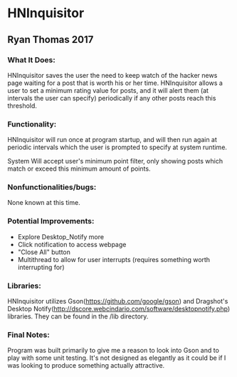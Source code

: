# HNInquisitor
## Ryan Thomas 2017

### What It Does:

HNInquisitor saves the user the need to keep watch of the hacker news page waiting for a post that is worth his or her time. HNInquisitor allows a user to set a minimum rating value for posts, and it will alert them (at intervals the user can specify) periodically if any other posts reach this threshold.

### Functionality:

HNInquisitor will run once at program startup, and will then run again at periodic intervals which the user is prompted to specify at system runtime.

System Will accept user's minimum point filter, only showing posts which match or exceed this minimum amount of points.

### Nonfunctionalities/bugs:

None known at this time.

### Potential Improvements:

* Explore Desktop_Notify more
 * Click notification to access webpage
 * "Close All" button
* Multithread to allow for user interrupts (requires something worth interrupting for)

### Libraries: 

HNInquisitor utilizes Gson(https://github.com/google/gson) and Dragshot's Desktop Notify(http://dscore.webcindario.com/software/desktopnotify.php) libraries. They can be found in the /lib directory.


### Final Notes:

Program was built primarily to give me a reason to look into Gson and to play with some unit testing. It's not designed as elegantly as it could be if I was looking to produce something actually attractive.


